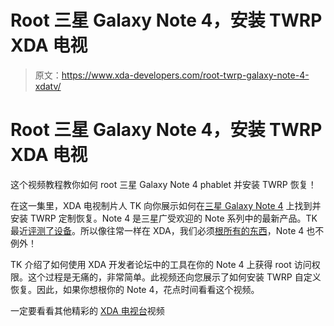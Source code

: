 # Root 三星 Galaxy Note 4，安装 TWRP XDA 电视

> 原文：<https://www.xda-developers.com/root-twrp-galaxy-note-4-xdatv/>

# Root 三星 Galaxy Note 4，安装 TWRP XDA 电视

这个视频教程教你如何 root 三星 Galaxy Note 4 phablet 并安装 TWRP 恢复！

在这一集里，XDA 电视制片人 TK 向你展示如何在[三星 Galaxy Note 4](http://forum.xda-developers.com/note-4) 上找到并安装 TWRP 定制恢复。Note 4 是三星广受欢迎的 Note 系列中的最新产品。TK 最近[评测了设备](http://www.xda-developers.com/android/samsung-galaxy-note-4-review/ "Device Review: Samsung Galaxy Note 4")。所以像往常一样在 XDA，我们必须[根所有的东西](http://www.xda-developers.com/android/this-is-why-xda-developers-com-roots-android-xda-developer-tv/)，Note 4 也不例外！

TK 介绍了如何使用 XDA 开发者论坛中的工具在你的 Note 4 上获得 root 访问权限。这个过程是无痛的，非常简单。此视频还向您展示了如何安装 TWRP 自定义恢复。因此，如果你想根你的 Note 4，花点时间看看这个视频。

一定要看看其他精彩的 [XDA 电视台](http://www.xda-developers.com/xda-tv/ "XDA Developer TV")视频